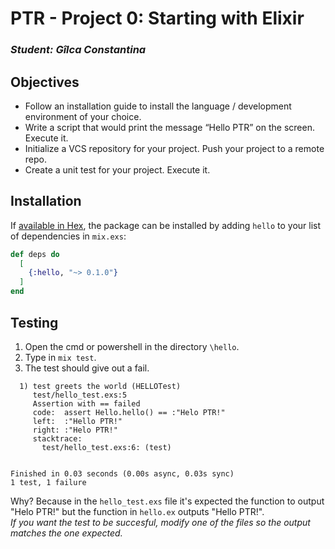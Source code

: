 # PTR - Project 0: Starting with Elixir               

### *Student: Gîlca Constantina*                                       
                               
## Objectives                       
* Follow an installation guide to install the language / development environment of your choice.                                                        
* Write a script that would print the message “Hello PTR” on the screen. Execute it.                           
* Initialize a VCS repository for your project. Push your project to a remote repo.                       
* Create a unit test for your project. Execute it.                                          
           
## Installation

If [available in Hex](https://hex.pm/docs/publish), the package can be installed
by adding `hello` to your list of dependencies in `mix.exs`:

```elixir
def deps do
  [
    {:hello, "~> 0.1.0"}
  ]
end
```

## Testing
1. Open the cmd or powershell in the directory `\hello`.
2. Type in `mix test`.
3. The test should give out a fail. 
```
  1) test greets the world (HELLOTest)
     test/hello_test.exs:5
     Assertion with == failed
     code:  assert Hello.hello() == :"Helo PTR!"
     left:  :"Hello PTR!"
     right: :"Helo PTR!"
     stacktrace:
       test/hello_test.exs:6: (test)


Finished in 0.03 seconds (0.00s async, 0.03s sync)
1 test, 1 failure
```

Why? Because in the `hello_test.exs` file it's expected the function to output "Helo PTR!" but the function in `hello.ex` outputs "Hello PTR!".                 
*If you want the test to be succesful, modify one of the files so the output matches the one expected.*



